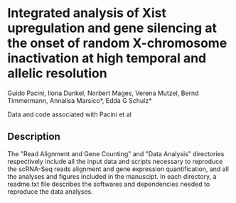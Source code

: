 # Integrated analysis of Xist upregulation and gene silencing at the onset of random X-chromosome inactivation at high temporal and allelic resolution
Guido Pacini, Ilona Dunkel, Norbert Mages, Verena Mutzel, Bernd Timmermann, Annalisa Marsico*, Edda G Schulz*

Data and code associated with Pacini et al

## Description
The "Read Alignment and Gene Counting" and "Data Analysis" directories respectively include all the input data and scripts necessary to reproduce the scRNA-Seq reads alignment and gene expression quantification, and all the analyses and figures included in the manuscipt. In each directory, a readme.txt file describes the softwares and dependencies needed to reproduce the data analyses.
